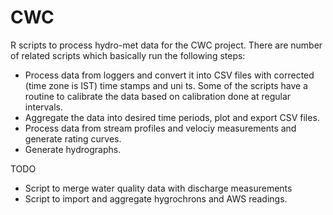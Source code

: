 # CWC
R scripts to process hydro-met data for the CWC project.
There are number of related scripts which basically run the following steps:

* Process data from loggers and convert it into CSV files with corrected (time zone is IST) time stamps and uni
ts. Some of the scripts have a routine to calibrate the data based on calibration done at regular intervals.
* Aggregate the data into desired time periods, plot and export CSV files.
* Process data from stream profiles and velociy measurements and generate rating curves.
* Generate hydrographs.

TODO

* Script to merge water quality data with discharge measurements
* Script to import and aggregate hygrochrons and AWS readings.
